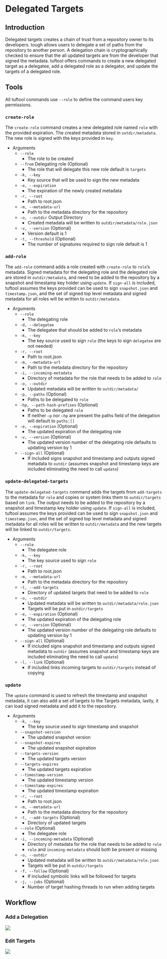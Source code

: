 # Delegated Targets

## Introduction

Delegated targets creates a chain of trust from a repository owner to its developers. tough allows users to delegate a set of paths from the repository to another person. A delegation chain is cryptographically checked to ensure that the all updated targets are from the developer that signed the metadata. tuftool offers commands to create a new delegated target as a delegatee, add a delegated role as a delegator, and update the targets of a delegated role.

## Tools

All tuftool commands use `--role` to define the command users key permissions.

### `create-role`

The `create-role` command creates a new delegated role named `role` with the provided expiration. The created metadata stored in `outdir/metadata`. The new role is signed with the keys provided in `key`. 

* Arguments
    * `--role` 
        * The role to be created
    * `--from` Delegating role (Optional)
        * The role that will delegate this new role default is `targets`
    * `-k, --key` 
        * Key source that will be used to sign the new metadata
    * `-e, --expiration`
        * The expiration of the newly created metadata
    * `-r, --root` 
        * Path to root.json
    * `-m, --metadata-url`
        * Path to the metadata directory for the repository
    * `-o, --outdir` Output Directory
        * Created metadata will be written to `outdir/metadata/role.json`
    * `-v, --version` (Optional)
        * Version default is 1
    * `-t, --threshold` (Optional)
        * The number of signatures required to sign role default is 1

### `add-role`

The `add-role` command adds a role created with `create-role` to `role`’s metadata. Signed metadata for the delegating role and the delegated role are stored in `outdir/metadata`, and need to be added to the repository by a snapshot and timestamp key holder using `update`. If `sign-all` is included, tuftool assumes the keys provided can be used to sign `snapshot.json` and `timestamp.json`, and the set of signed top level metadata and signed metadata for all roles will be written to `outdir/metadata`.

* Arguments
    * `--role` 
        * The delegating role
    * `-d, --delegatee` 
        * The delegatee that should be added to `role`’s metadata
    * `-k, --key` 
        * The key source used to sign `role` (the keys to sign `delegatee` are not needed)
    * `-r, --root` 
        * Path to root.json
    * `-m, --metadata-url`
        * Path to the metadata directory for the repository
    * `-i, --incoming-metadata`
        * Directory of metadata for the role that needs to be added to `role` 
    * `-o, --outdir` 
        * Updated metadata will be written to `outdir/metadata/`
    * `-p, --paths` (Optional)
        * Paths to be delegated to `role`
    * `-hp, --path-hash-prefixes` (Optional)
        * Paths to be delegated `role`
        * If neither `—p` nor `—hp` are present the paths field of the delegation will default to `paths:[]`
    * `-e, --expiration` (Optional)
        * The updated expiration of the delegating role
    * `-v, --version` (Optional)
        * The updated version number of the delegating role defaults to updating version by 1
    * `--sign-all` (Optional)
        * If included signs snapshot and timestamp and outputs signed metadata to `outdir` (assumes snapshot and timestamp keys are included eliminating the need to call `update`)

### `update-delegated-targets`

The `update-delegated-targets` command adds the targets from `add-targets` to the metadata for `role` and copies or system links them to `outdir/targets` based on `link`. The output needs to be added to the repository by a snapshot and timestamp key holder using `update`. If `sign-all` is included, tuftool assumes the keys provided can be used to sign `snapshot.json` and `timestamp.json`, and the set of signed top level metadata and signed metadata for all roles will be written to `outdir/metadata` and the new targets will be linked to `outdir/targets`.

* Arguments
    * `--role` 
        * The delegatee role
    * `-k, --key` 
        * The key source used to sign `role`
    * `-r, --root` 
        * Path to root.json
    * `-m, --metadata-url`
        * Path to the metadata directory for the repository
    * `-t, --add-targets`
        * Directory of updated targets that need to be added to `role` 
    * `-o, --outdir` 
        * Updated metadata will be written to `outdir/metadata/role.json`
        * Targets will be put in `outdir/targets`
    * `-e, --expiration` (Optional)
        * The updated expiration of the delegating role
    * `-v, --version` (Optional)
        * The updated version number of the delegating role defaults to updating version by 1
    * `--sign-all` (Optional)
        * If included signs snapshot and timestamp and outputs signed metadata to `outdir` (assumes snapshot and timestamp keys are included eliminating the need to call `update`)
    * `-l, --link` (Optional)
        * If included links incoming targets to `outdir/targets` instead of copying

### `update`

The `update` command is used to refresh the timestamp and snapshot metadata, it can also add a set of targets to the Targets metadata, lastly, it can load signed metadata and add it to the repository.

* Arguments
    * `-k, --key` 
        * The key source used to sign timestamp and snapshot
    * `--snapshot-version` 
        * The updated snapshot version
    * `--snapshot-expires` 
        * The updated snapshot expiration
    * `--targets-version` 
        * The updated targets version
    * `--targets-expires` 
        * The updated targets expiration
    * `--timestamp-version` 
        * The updated timestamp version
    * `--timestamp-expires` 
        * The updated timestamp expiration
    * `-r, --root` 
        * Path to root.json
    * `-m, --metadata-url`
        * Path to the metadata directory for the repository
    * `-t, --add-targets` (Optional)
        * Directory of updated targets
    * `--role` (Optional)
        * The delegatee role
    * `-i, --incoming-metadata` (Optional)
        * Directory of metadata for the role that needs to be added to `role` 
        * `role` and `incoming-metadata` should both be present or missing
    * `-o, --outdir` 
        * Updated metadata will be written to `outdir/metadata/role.json`
        * Targets will be put in `outdir/targets`
    * `-f, --follow` (Optional)
        * If included symbolic links will be followed for targets
    * `-j, --jobs` (Optional)
        * Number of target hashing threads to run when adding targets

## Workflow

### Add a Delegation
<img src="./adddelegation.png">

### Edit Targets
<img src="./edittargets.png">
